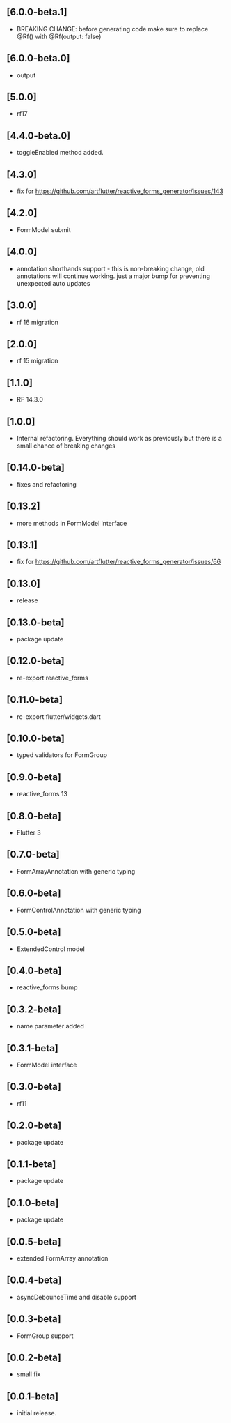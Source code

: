## [6.0.0-beta.1]

* BREAKING CHANGE: before generating code make sure to replace @Rf() with @Rf(output: false)

## [6.0.0-beta.0]

* output

## [5.0.0]

* rf17

## [4.4.0-beta.0]

* toggleEnabled method added.

## [4.3.0]

* fix for https://github.com/artflutter/reactive_forms_generator/issues/143

## [4.2.0]

* FormModel submit

## [4.0.0]

* annotation shorthands support - this is non-breaking change, old annotations will continue working.
  just a major bump for preventing unexpected auto updates

## [3.0.0]

* rf 16 migration

## [2.0.0]

* rf 15 migration

## [1.1.0]

* RF 14.3.0

## [1.0.0]

* Internal refactoring. Everything should work as previously but there is a small chance of breaking changes

## [0.14.0-beta]

* fixes and refactoring

## [0.13.2]

* more methods in FormModel interface

## [0.13.1]

* fix for https://github.com/artflutter/reactive_forms_generator/issues/66

## [0.13.0]

* release

## [0.13.0-beta]

* package update

## [0.12.0-beta]

* re-export reactive_forms

## [0.11.0-beta]

* re-export flutter/widgets.dart

## [0.10.0-beta]

* typed validators for FormGroup

## [0.9.0-beta]

* reactive_forms 13

## [0.8.0-beta]

* Flutter 3

## [0.7.0-beta]

* FormArrayAnnotation with generic typing

## [0.6.0-beta]

* FormControlAnnotation with generic typing

## [0.5.0-beta]

* ExtendedControl model

## [0.4.0-beta]

* reactive_forms bump

## [0.3.2-beta]

* name parameter added

## [0.3.1-beta]

* FormModel interface

## [0.3.0-beta]

* rf11

## [0.2.0-beta]

* package update

## [0.1.1-beta]

* package update

## [0.1.0-beta]

* package update

## [0.0.5-beta]

* extended FormArray annotation

## [0.0.4-beta]

* asyncDebounceTime and disable support

## [0.0.3-beta]

* FormGroup support

## [0.0.2-beta]

* small fix

## [0.0.1-beta]

* initial release.
